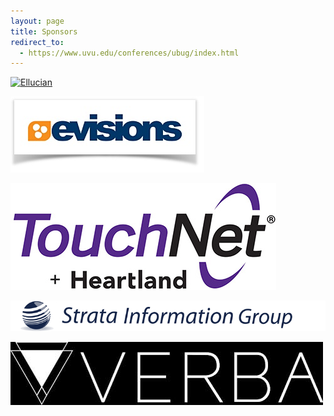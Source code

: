 ```yaml
---
layout: page
title: Sponsors
redirect_to:
  - https://www.uvu.edu/conferences/ubug/index.html
---
```


[![Ellucian](/img/ellucian.jpeg)][ellucian]

[![Evisions](/img/250-logo-evisions.png)][evisions]

[![Touchnet](/img/TouchNet+heartland_Logo_RGB.jpg)][touchnet]

[![Strata](/img/strata.gif)][strata]       

[![Verba](/img/VerbaLogo.png)][verba]

[ellucian]: http://www.ellucian.com/
[evisions]: http://www.evisions.com/
[touchnet]: http://http://www.touchnet.com/
[strata]: http://www.sigcorp.com/
[verba]: http://www.verbasoftware.com/



